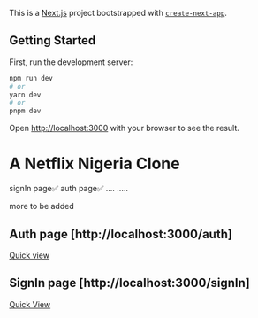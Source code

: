 This is a [Next.js](https://nextjs.org/) project bootstrapped with [`create-next-app`](https://github.com/vercel/next.js/tree/canary/packages/create-next-app).

## Getting Started

First, run the development server:

```bash
npm run dev
# or
yarn dev
# or
pnpm dev
```

Open [http://localhost:3000](http://localhost:3000) with your browser to see the result.

# A Netflix Nigeria Clone
signIn page✅
auth page✅
....
.....

more to be added

## Auth page [http://localhost:3000/auth]
<a href="/public/localhost_3000_auth.pdf">Quick view</a>

## SignIn page [http://localhost:3000/signIn]
<a href="/public/localhost_3000_signIn.pdf">Quick View</a>
